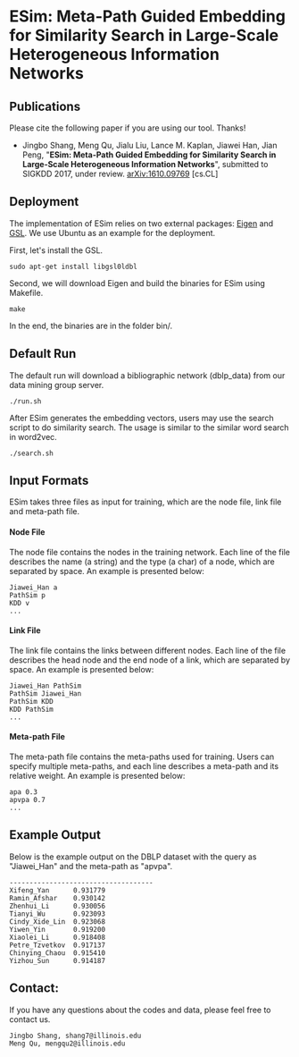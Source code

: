 # ESim: Meta-Path Guided Embedding for Similarity Search in Large-Scale Heterogeneous Information Networks

## Publications

Please cite the following paper if you are using our tool. Thanks!

*   Jingbo Shang, Meng Qu, Jialu Liu, Lance M. Kaplan, Jiawei Han, Jian Peng, "**ESim: Meta-Path Guided Embedding for Similarity Search in Large-Scale Heterogeneous Information Networks**", submitted to SIGKDD 2017, under review. [arXiv:1610.09769](https://arxiv.org/abs/1610.09769) [cs.CL]

## Deployment

The implementation of ESim relies on two external packages: [Eigen](http://eigen.tuxfamily.org/index.php?title=Main_Page) and [GSL](https://www.gnu.org/software/gsl/). We use Ubuntu as an example for the deployment.

First, let's install the GSL.
```
sudo apt-get install libgsl0ldbl
```
Second, we will download Eigen and build the binaries for ESim using Makefile.
```
make
```
In the end, the binaries are in the folder bin/.

## Default Run

The default run will download a bibliographic network (dblp_data) from our data mining group server.
```
./run.sh
```

After ESim generates the embedding vectors, users may use the search script to do similarity search. The usage is similar to the similar word search in word2vec.
```
./search.sh
```

## Input Formats
ESim takes three files as input for training, which are the node file, link file and meta-path file.
#### Node File
The node file contains the nodes in the training network. Each line of the file describes the name (a string) and the type (a char) of a node, which are separated by space. An example is presented below:
```
Jiawei_Han a
PathSim p
KDD v
...
```

#### Link File
The link file contains the links between different nodes. Each line of the file describes the head node and the end node of a link, which are separated by space. An example is presented below:
```
Jiawei_Han PathSim
PathSim Jiawei_Han
PathSim KDD
KDD PathSim
...
```

#### Meta-path File
The meta-path file contains the meta-paths used for training. Users can specify multiple meta-paths, and each line describes a meta-path and its relative weight. An example is presented below:
```
apa 0.3
apvpa 0.7
...
```

## Example Output
Below is the example output on the DBLP dataset with the query as "Jiawei_Han" and the meta-path as "apvpa".
```
------------------------------------
Xifeng_Yan		0.931779
Ramin_Afshar	0.930142
Zhenhui_Li		0.930056
Tianyi_Wu		0.923093
Cindy_Xide_Lin	0.923068
Yiwen_Yin		0.919200
Xiaolei_Li		0.918408
Petre_Tzvetkov	0.917137
Chinying_Chaou	0.915410
Yizhou_Sun		0.914187
```

## Contact: 
If you have any questions about the codes and data, please feel free to contact us.
```
Jingbo Shang, shang7@illinois.edu
Meng Qu, mengqu2@illinois.edu
```

